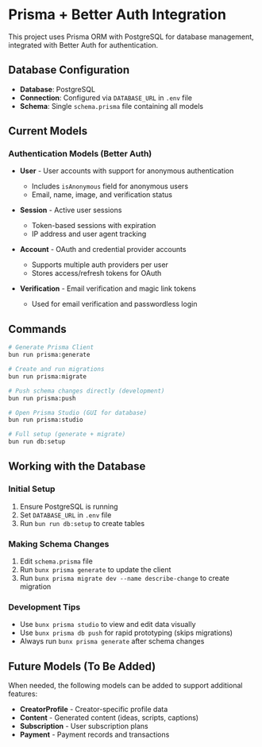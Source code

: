 # Prisma + Better Auth Integration

This project uses Prisma ORM with PostgreSQL for database management, integrated with Better Auth for authentication.

## Database Configuration

- **Database**: PostgreSQL
- **Connection**: Configured via `DATABASE_URL` in `.env` file
- **Schema**: Single `schema.prisma` file containing all models

## Current Models

### Authentication Models (Better Auth)

- **User** - User accounts with support for anonymous authentication
  - Includes `isAnonymous` field for anonymous users
  - Email, name, image, and verification status

- **Session** - Active user sessions
  - Token-based sessions with expiration
  - IP address and user agent tracking

- **Account** - OAuth and credential provider accounts
  - Supports multiple auth providers per user
  - Stores access/refresh tokens for OAuth

- **Verification** - Email verification and magic link tokens
  - Used for email verification and passwordless login

## Commands

```bash
# Generate Prisma Client
bun run prisma:generate

# Create and run migrations
bun run prisma:migrate

# Push schema changes directly (development)
bun run prisma:push

# Open Prisma Studio (GUI for database)
bun run prisma:studio

# Full setup (generate + migrate)
bun run db:setup
```

## Working with the Database

### Initial Setup
1. Ensure PostgreSQL is running
2. Set `DATABASE_URL` in `.env` file
3. Run `bun run db:setup` to create tables

### Making Schema Changes
1. Edit `schema.prisma` file
2. Run `bunx prisma generate` to update the client
3. Run `bunx prisma migrate dev --name describe-change` to create migration

### Development Tips
- Use `bunx prisma studio` to view and edit data visually
- Use `bunx prisma db push` for rapid prototyping (skips migrations)
- Always run `bunx prisma generate` after schema changes

## Future Models (To Be Added)

When needed, the following models can be added to support additional features:

- **CreatorProfile** - Creator-specific profile data
- **Content** - Generated content (ideas, scripts, captions)
- **Subscription** - User subscription plans
- **Payment** - Payment records and transactions